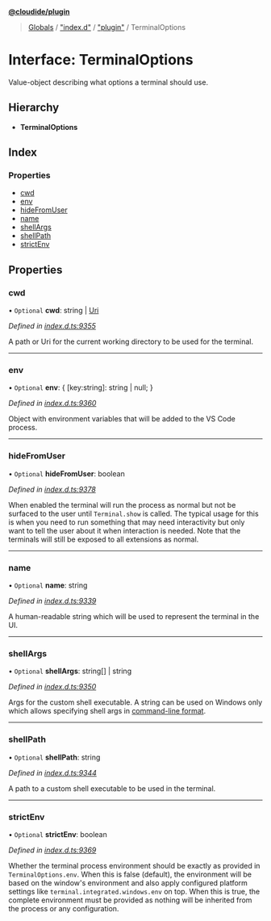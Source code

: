 **[@cloudide/plugin](../README.md)**

> [Globals](../README.md) / ["index.d"](../modules/_index_d_.md) / ["plugin"](../modules/_index_d_._plugin_.md) / TerminalOptions

# Interface: TerminalOptions

Value-object describing what options a terminal should use.

## Hierarchy

* **TerminalOptions**

## Index

### Properties

* [cwd](_index_d_._plugin_.terminaloptions.md#cwd)
* [env](_index_d_._plugin_.terminaloptions.md#env)
* [hideFromUser](_index_d_._plugin_.terminaloptions.md#hidefromuser)
* [name](_index_d_._plugin_.terminaloptions.md#name)
* [shellArgs](_index_d_._plugin_.terminaloptions.md#shellargs)
* [shellPath](_index_d_._plugin_.terminaloptions.md#shellpath)
* [strictEnv](_index_d_._plugin_.terminaloptions.md#strictenv)

## Properties

### cwd

• `Optional` **cwd**: string \| [Uri](../classes/_index_d_._plugin_.uri.md)

*Defined in [index.d.ts:9355](https://github.com/shuyaqian/cloudide-plugin-api/blob/9d985be/index.d.ts#L9355)*

A path or Uri for the current working directory to be used for the terminal.

___

### env

• `Optional` **env**: { [key:string]: string \| null;  }

*Defined in [index.d.ts:9360](https://github.com/shuyaqian/cloudide-plugin-api/blob/9d985be/index.d.ts#L9360)*

Object with environment variables that will be added to the VS Code process.

___

### hideFromUser

• `Optional` **hideFromUser**: boolean

*Defined in [index.d.ts:9378](https://github.com/shuyaqian/cloudide-plugin-api/blob/9d985be/index.d.ts#L9378)*

When enabled the terminal will run the process as normal but not be surfaced to the user
until `Terminal.show` is called. The typical usage for this is when you need to run
something that may need interactivity but only want to tell the user about it when
interaction is needed. Note that the terminals will still be exposed to all extensions
as normal.

___

### name

• `Optional` **name**: string

*Defined in [index.d.ts:9339](https://github.com/shuyaqian/cloudide-plugin-api/blob/9d985be/index.d.ts#L9339)*

A human-readable string which will be used to represent the terminal in the UI.

___

### shellArgs

• `Optional` **shellArgs**: string[] \| string

*Defined in [index.d.ts:9350](https://github.com/shuyaqian/cloudide-plugin-api/blob/9d985be/index.d.ts#L9350)*

Args for the custom shell executable. A string can be used on Windows only which allows
specifying shell args in [command-line format](https://msdn.microsoft.com/en-au/08dfcab2-eb6e-49a4-80eb-87d4076c98c6).

___

### shellPath

• `Optional` **shellPath**: string

*Defined in [index.d.ts:9344](https://github.com/shuyaqian/cloudide-plugin-api/blob/9d985be/index.d.ts#L9344)*

A path to a custom shell executable to be used in the terminal.

___

### strictEnv

• `Optional` **strictEnv**: boolean

*Defined in [index.d.ts:9369](https://github.com/shuyaqian/cloudide-plugin-api/blob/9d985be/index.d.ts#L9369)*

Whether the terminal process environment should be exactly as provided in
`TerminalOptions.env`. When this is false (default), the environment will be based on the
window's environment and also apply configured platform settings like
`terminal.integrated.windows.env` on top. When this is true, the complete environment
must be provided as nothing will be inherited from the process or any configuration.

